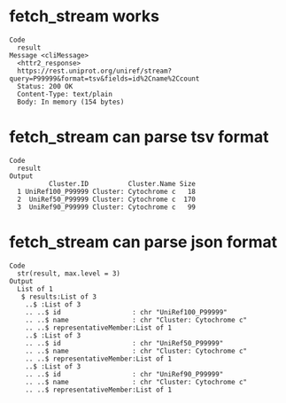 # fetch_stream works

    Code
      result
    Message <cliMessage>
      <httr2_response>
      https://rest.uniprot.org/uniref/stream?query=P99999&format=tsv&fields=id%2Cname%2Ccount
      Status: 200 OK
      Content-Type: text/plain
      Body: In memory (154 bytes)

# fetch_stream can parse tsv format

    Code
      result
    Output
              Cluster.ID          Cluster.Name Size
      1 UniRef100_P99999 Cluster: Cytochrome c   18
      2  UniRef50_P99999 Cluster: Cytochrome c  170
      3  UniRef90_P99999 Cluster: Cytochrome c   99

# fetch_stream can parse json format

    Code
      str(result, max.level = 3)
    Output
      List of 1
       $ results:List of 3
        ..$ :List of 3
        .. ..$ id                  : chr "UniRef100_P99999"
        .. ..$ name                : chr "Cluster: Cytochrome c"
        .. ..$ representativeMember:List of 1
        ..$ :List of 3
        .. ..$ id                  : chr "UniRef50_P99999"
        .. ..$ name                : chr "Cluster: Cytochrome c"
        .. ..$ representativeMember:List of 1
        ..$ :List of 3
        .. ..$ id                  : chr "UniRef90_P99999"
        .. ..$ name                : chr "Cluster: Cytochrome c"
        .. ..$ representativeMember:List of 1

